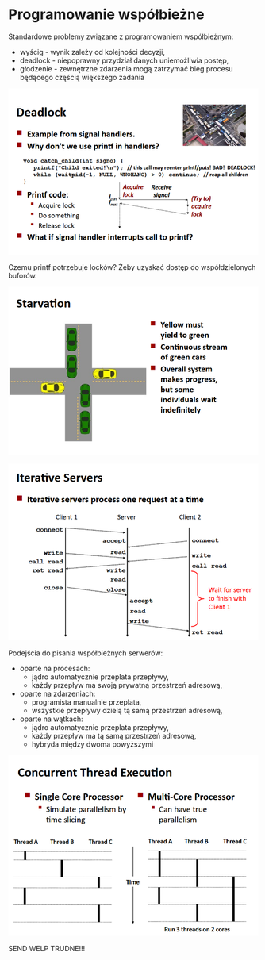# Programowanie współbieżne

Standardowe problemy związane z programowaniem współbieżnym:
- wyścig - wynik zależy od kolejności decyzji,
- deadlock - niepoprawny przydział danych uniemożliwia postęp,
- głodzenie - zewnętrzne zdarzenia mogą zatrzymać bieg procesu będącego częścią większego zadania

![obrazek](w10z1.png)

Czemu printf potrzebuje locków? Żeby uzyskać dostęp do współdzielonych buforów.

![obrazek](w10z2.png)

![obrazek](w10z3.png)

Podejścia do pisania współbieżnych serwerów:
- oparte na procesach:
    - jądro automatycznie przeplata przepływy,
    - każdy przepływ ma swoją prywatną przestrzeń adresową,
- oparte na zdarzeniach:
    - programista manualnie przeplata,
    - wszystkie przepływy dzielą tą samą przestrzeń adresową,
- oparte na wątkach:
    - jądro automatycznie przeplata przepływy,
    - każdy przepływ ma tą samą przestrzeń adresową,
    - hybryda między dwoma powyższymi

![obrazek](w10z4.png)

SEND WELP TRUDNE!!!